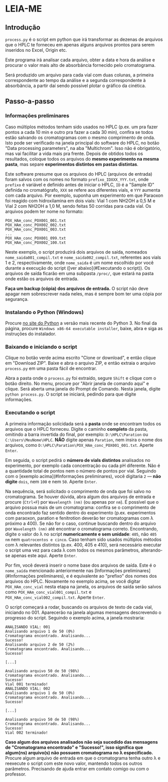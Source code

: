 # LEIA-ME

## Introdução
`process.py` é o script em python que irá transformar as dezenas de arquivos que o HPLC te forneceu em apenas alguns arquivos prontos para serem inseridos no Excel, Origin etc.

Este programa irá analisar cada arquivo, obter a data e hora da análise e procurar o valor mais alto de absorbância fornecido pelo cromatograma.

Será produzido um arquivo para cada vial com duas colunas, a primeira correspondente ao tempo da análise e a segunda correspondente à absorbância, a partir daí sendo possível plotar o gráfico da cinética.

## Passo-a-passo
### Informações preliminares
Caso múltiplos métodos tenham sido usados no HPLC (p.ex. um pra fazer pontos a cada 10 min e outro pra fazer a cada 30 min), confira se todos estão salvando os cromatogramas com o mesmo comprimento de onda. Isto pode ser verificado na janela principal do software do HPLC, no botão "Data processing parameters", na aba "Multichrom". Isso não é obrigatório, mas vai facilitar a vida mais pra frente. Depois de obtidos todos os resultados, coloque todos os arquivos do **mesmo experimento na mesma pasta**, mas separe **experimentos distintos em pastas distintas**.

Este software presume que os arquivos do HPLC (arquivos de entrada) foram salvos com os nomes no formato `prefixo_IDXXX_YYY.txt`, onde `prefixo` é variável e definido antes de iniciar o HPLC, `ID` é a "Sample ID" definida no cromatógrafo, `XXX` se refere aos diferentes vials, e `YYY` aumenta com cada arquivo. Por exemplo, suponha um experimento em que Paraoxon foi reagido com hidroxilamina em dois vials: Vial 1 com NH2OH a 0,5 M e Vial 2 com NH2OH a 1,0 M, sendo feitas 50 corridas para cada vial. Os arquivos podem ter nome no formato:

```
POX_HAm_conc_POX001_001.txt
POX_HAm_conc_POX002_002.txt
POX_HAm_conc_POX001_003.txt
...
POX_HAm_conc_POX001_099.txt
POX_HAm_conc_POX002_100.txt
```

Neste exemplo, o script produzirá dois arquivos de saída, nomeados `nome_saida001_compil.txt` e `nome_saida002_compil.txt`, referentes aos vials 1 e 2, respectivamente, onde `nome_saida` é um nome escolhido por você durante a execução do script ([ver abaixo](#Executando o script)). Os arquivos de saída ficarão em uma subpasta `/proc/`, que estará na pasta onde estão os arquivos de entrada.

**Faça um backup (cópia) dos arquivos de entrada.** O script não deve apagar nem sobrescrever nada neles, mas é sempre bom ter uma cópia por segurança. 

### Instalando o Python (Windows)
Procure [no site do Python](https://www.python.org/downloads/windows/) a versão mais recente do Python 3. No final da página, procure `Windows x86-64 executable installer`, baixe, abra e siga as instruções do instalador.

### Baixando e iniciando o script
Clique no botão verde acima escrito "Clone or download", e então clique em "Download ZIP". Baixe e abra o arquivo ZIP, e então extraia o arquivo `process.py` em uma pasta fácil de encontrar.

Abra a pasta onde o `process.py` foi extraído, segure `Shift` e clique com o botão direito. No menu, procure por "Abrir janela de comando aqui" e clique. Será aberta uma janela do Prompt de Comando. Nesta janela, digite `python process.py`. O script se iniciará, pedindo para que digite informações.

### Executando o script
A primeira informação solicidada será a **pasta** onde se encontram todos os arquivos que o HPLC forneceu. Digite o caminho **completo** da pasta, omitindo a barra invertida do final, por exemplo: `D:\HPLC\Paration` ou `C:\Users\MeuNome\HPLC`. **NÃO** digite apenas `Paration`, nem insira o nome dos arquivos, como `D:\HPLC\Paration\POX_HAm_conc_POX001_001.txt`. Aperte `Enter`.

Em seguida, o script pedirá o **número de vials distintos** analisados no experimento, por exemplo cada concentração ou cada pH diferente. Não é a quantidade total de pontos nem o número de pontos por vial. Seguindo com o [exemplo acima](#Informações preliminares), você digitaria `2` &mdash; **não digite** `dois`, nem `100` e nem `50`. Aperte `Enter`.

Na sequência, será solicitado o comprimento de onda que foi salvo no cromatograma. Se houver dúvida, abra algum dos arquivos de entrada e procure (`Ctrl+F`) por `Wavelength (nm)` (ou apenas por `nm`). É possível que o arquivo possua mais de um cromatograma: confira se o comprimento de onda encontrado faz sentido dentro do experimento (p.ex. experimentos com paraoxon, paration e fenitrotion deverão ter cromatogramas com &lambda; próximo a 400). Se não for o caso, continue buscando dentro do arquivo por `Wavelength (nm)` até encontrar o cromatograma correto. Encontrando, digite o valor do &lambda; no script **numericamente e sem unidade**: `405`, não `405 nm` nem `quatrocentos e cinco`. Caso tenham sido usados múltiplos métodos com &lambda; relevantes distintos (p.ex. 400, 405 e 410), será necessário executar o script uma vez para cada &lambda; com todos os mesmos parâmetros, alterando-se apenas este aqui. Aperte `Enter`.

Por fim, você deverá inserir o nome base dos arquivos de saída. Este é o `nome_saída` mencionado anteriormente nas [Informações preliminares](#Informações preliminares), e é equivalente ao "prefixo" dos nomes dos arquivos do HPLC. Novamente no exemplo acima, se você digitar `POX_HAm_conc_vial` nesta etapa na janela, os arquivos de saída serão salvos como `POX_HAm_conc_vial001_compil.txt` e `POX_HAm_conc_vial002_compil.txt`. Aperte `Enter`.

O script começará a rodar, buscando os arquivos de texto de cada vial, iniciando no 001. Aparecerão na janela algumas mensagens descrevendo o progresso do script. Seguindo o exemplo acima, a janela mostraria:

```
ANALISANDO VIAL: 001
Analisando arquivo 1 de 50 (0%)
Cromatograma encontrado. Analisando...
Sucesso!
Analisando arquivo 2 de 50 (2%)
Cromatograma encontrado. Analisando...
Sucesso!

[...]

Analisando arquivo 50 de 50 (98%)
Cromatograma encontrado. Analisando...
Sucesso!
Vial 001 terminado!
ANALISANDO VIAL: 002
Analisando arquivo 1 de 50 (0%)
Cromatograma encontrado. Analisando...
Sucesso!

[...]

Analisando arquivo 50 de 50 (98%)
Cromatograma encontrado. Analisando...
Sucesso!
Vial 002 terminado!
```

**Caso algum dos arquivos analisados não seja sucedido das mensagens de "Cromatograma encontrado" e "Sucesso!", isso significa que algum(ns) arquivo(s) não possuem cromatograma no &lambda; especificado.** Procure algum arquivo de entrada em que o cromatograma tenha outro &lambda; e reexecute o script com este novo valor, mantendo todos os outros parâmetros. Precisando de ajuda entrar em contato comigo ou com o professor.
